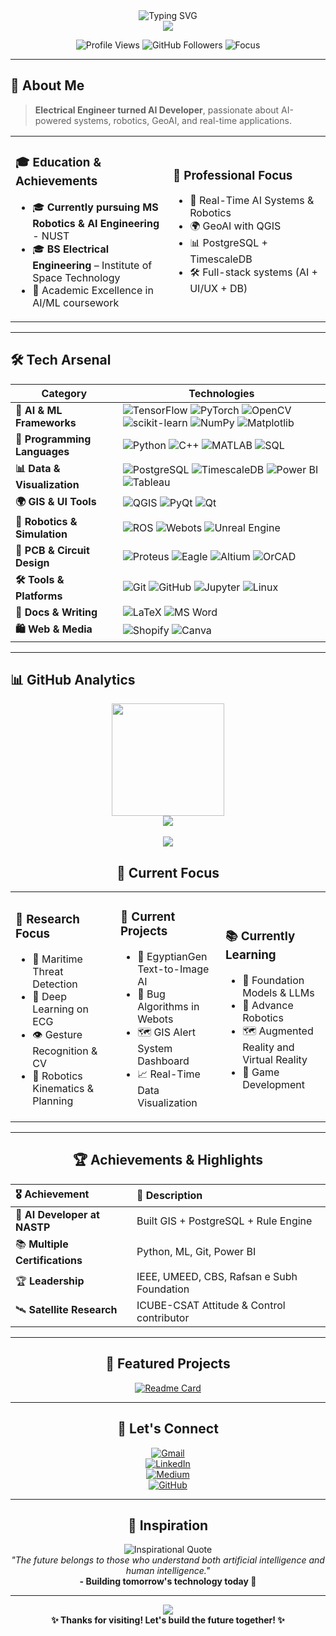 <!-- Typing SVG with ocean theme -->
<div align="center">
  <img src="https://readme-typing-svg.herokuapp.com?font=Fira+Code&size=35&duration=3000&pause=1000&color=4682B4&center=true&vCenter=true&width=800&height=100&lines=Hi+%F0%9F%91%8B%2C+I'm+Rabbia+Waheed;AI+Developer+%26+Robotics+Engineer;GeoAI+Enthusiast+%F0%9F%8C%8D;Full-Stack+Problem+Solver" alt="Typing SVG" />
</div>

<div align="center">
  <img src="https://capsule-render.vercel.app/api?type=waving&color=gradient&customColorList=2,8,14,20,26&height=120&section=header&text=&fontSize=0" />
</div>

<p align="center">
  <img src="https://komarev.com/ghpvc/?username=rabbia67&color=4682b4&style=for-the-badge&label=Profile+Views" alt="Profile Views" />
  <img src="https://img.shields.io/github/followers/rabbia67?color=40e0d0&style=for-the-badge&logo=github&label=Followers" alt="GitHub Followers" />
  <img src="https://img.shields.io/badge/Focus-AI%2C%20GeoAI%2C%20Robotics-008B8B?style=for-the-badge" alt="Focus" />
</p>

---

## 🚀 About Me

> **Electrical Engineer turned AI Developer**, passionate about AI-powered systems, robotics, GeoAI, and real-time applications.

<table align="center">
<tr>
<td width="50%">

### 🎓 **Education & Achievements**
- 🎓 **Currently pursuing MS Robotics & AI Engineering** - NUST   
- 🎓 **BS Electrical Engineering** – Institute of Space Technology
- 🌟 Academic Excellence in AI/ML coursework


</td>
<td width="50%">

### 💼 **Professional Focus**
- 🤖 Real-Time AI Systems & Robotics  
- 🌍 GeoAI with QGIS  
- 📊 PostgreSQL + TimescaleDB  
- 🛠️ Full-stack systems (AI + UI/UX + DB)  

</td>
</tr>
</table>

---

## 🛠️ **Tech Arsenal**

<div align="center">

| **Category**                | **Technologies** |
|----------------------------|------------------|
| **🤖 AI & ML Frameworks**  | ![TensorFlow](https://img.shields.io/badge/TensorFlow-FF6F00?style=flat-square&logo=tensorflow&logoColor=white) ![PyTorch](https://img.shields.io/badge/PyTorch-EE4C2C?style=flat-square&logo=pytorch&logoColor=white) ![OpenCV](https://img.shields.io/badge/OpenCV-27338e?style=flat-square&logo=opencv&logoColor=white) ![scikit-learn](https://img.shields.io/badge/scikit--learn-F7931E?style=flat-square&logo=scikit-learn&logoColor=white) ![NumPy](https://img.shields.io/badge/NumPy-013243?style=flat-square&logo=numpy&logoColor=white) ![Matplotlib](https://img.shields.io/badge/Matplotlib-11557C?style=flat-square&logo=matplotlib&logoColor=white) |
| **🧠 Programming Languages** | ![Python](https://img.shields.io/badge/Python-3776AB?style=flat-square&logo=python&logoColor=white) ![C++](https://img.shields.io/badge/C++-00599C?style=flat-square&logo=c%2B%2B&logoColor=white) ![MATLAB](https://img.shields.io/badge/MATLAB-0076A8?style=flat-square&logo=mathworks&logoColor=white) ![SQL](https://img.shields.io/badge/SQL-336791?style=flat-square&logo=postgresql&logoColor=white) |
| **📊 Data & Visualization** | ![PostgreSQL](https://img.shields.io/badge/PostgreSQL-316192?style=flat-square&logo=postgresql&logoColor=white) ![TimescaleDB](https://img.shields.io/badge/TimescaleDB-FDB515?style=flat-square&logo=timescale&logoColor=white) ![Power BI](https://img.shields.io/badge/PowerBI-F2C811?style=flat-square&logo=powerbi&logoColor=black) ![Tableau](https://img.shields.io/badge/Tableau-E97627?style=flat-square&logo=tableau&logoColor=white) |
| **🌍 GIS & UI Tools**       | ![QGIS](https://img.shields.io/badge/QGIS-589632?style=flat-square&logo=qgis&logoColor=white) ![PyQt](https://img.shields.io/badge/PyQt-41CD52?style=flat-square&logo=qt&logoColor=white) ![Qt](https://img.shields.io/badge/Qt-41CD52?style=flat-square&logo=qt&logoColor=white) |
| **🤖 Robotics & Simulation**| ![ROS](https://img.shields.io/badge/ROS-22314E?style=flat-square&logo=ros&logoColor=white) ![Webots](https://img.shields.io/badge/Webots-000000?style=flat-square&logo=cyberbotics&logoColor=white) ![Unreal Engine](https://img.shields.io/badge/Unreal%20Engine-0E1128?style=flat-square&logo=unrealengine&logoColor=white) |
| **🧩 PCB & Circuit Design** | ![Proteus](https://img.shields.io/badge/Proteus-2C3539?style=flat-square&logo=proteus&logoColor=white) ![Eagle](https://img.shields.io/badge/Eagle-FF0000?style=flat-square&logo=autodesk&logoColor=white) ![Altium](https://img.shields.io/badge/Altium%20Designer-FFCC00?style=flat-square&logo=altium&logoColor=black) ![OrCAD](https://img.shields.io/badge/OrCAD-FF6F00?style=flat-square&logoColor=white) |
| **🛠️ Tools & Platforms**   | ![Git](https://img.shields.io/badge/Git-F05032?style=flat-square&logo=git&logoColor=white) ![GitHub](https://img.shields.io/badge/GitHub-181717?style=flat-square&logo=github&logoColor=white) ![Jupyter](https://img.shields.io/badge/Jupyter-F37626?style=flat-square&logo=jupyter&logoColor=white) ![Linux](https://img.shields.io/badge/Linux-FCC624?style=flat-square&logo=linux&logoColor=black) |
| **📝 Docs & Writing**       | ![LaTeX](https://img.shields.io/badge/LaTeX-008080?style=flat-square&logo=latex&logoColor=white) ![MS Word](https://img.shields.io/badge/Microsoft%20Word-2B579A?style=flat-square&logo=microsoft-word&logoColor=white) |
| **🛍️ Web & Media**         | ![Shopify](https://img.shields.io/badge/Shopify-7AB55C?style=flat-square&logo=shopify&logoColor=white) ![Canva](https://img.shields.io/badge/Canva-00C4CC?style=flat-square&logo=canva&logoColor=white) |

</div>


---

## 📊 **GitHub Analytics**

<div align="center">

<!-- GitHub stats: contributions, commits, stars, etc. -->
  <img height="180em" src="https://github-readme-stats.vercel.app/api?username=rabbia67&show_icons=true&theme=tokyonight&include_all_commits=true&count_private=true" />


<br/>

<!-- GitHub trophy board -->
<div align="center">
  <img src="https://github-profile-trophy.vercel.app/?username=rabbia67&theme=tokyonight&no-frame=true&no-bg=true&margin-w=4" />
</div>

<br/>

<!-- Alternative contribution activity graph -->
<div align="center">
  <img src="https://github-profile-summary-cards.vercel.app/api/cards/profile-details?username=rabbia67&theme=tokyonight" />
</div>



## 🎯 **Current Focus**

<table align="center">
<tr>
<td width="33%">

### 🔬 **Research Focus**
- 🚢 Maritime Threat Detection  
- 🧠 Deep Learning on ECG  
- 👁️ Gesture Recognition & CV  
- 🧪 Robotics Kinematics & Planning  

</td>
<td width="33%">

### 🚀 **Current Projects**
- 📡 EgyptianGen Text-to-Image AI  
- 🤖 Bug Algorithms in Webots  
- 🗺️ GIS Alert System Dashboard  
- 📈 Real-Time Data Visualization  

</td>
<td width="33%">

### 📚 **Currently Learning**
- 🧠 Foundation Models & LLMs  
- 📱 Advance Robotics
- 🗺️ Augmented Reality and Virtual Reality 
- 🤖 Game Development 

</td>
</tr>
</table>

---

## 🏆 **Achievements & Highlights**

<div align="center">

| 🎖️ Achievement | 📝 Description |
|:---|:---|
| 🧪 **AI Developer at NASTP** | Built GIS + PostgreSQL + Rule Engine |
| 📚 **Multiple Certifications** | Python, ML, Git, Power BI |
| 🏆 **Leadership** | IEEE, UMEED, CBS, Rafsan e Subh Foundation |
| 🛰️ **Satellite Research** | ICUBE-CSAT Attitude & Control contributor |

</div>

---

## 🌟 **Featured Projects**

<div align="center">

[![Readme Card](https://github-readme-stats.vercel.app/api/pin/?username=rabbia67&repo=EgyptianGen&theme=tokyonight)](https://github.com/rabbia67/EgyptianGen)

</div>

---

## 🤝 **Let's Connect**

<div align="center">

[![Gmail](https://img.shields.io/badge/Gmail-rabbiawaheed3952@gmail.com-D14836?style=for-the-badge&logo=gmail&logoColor=white)](mailto:rabbiawaheed3952@gmail.com)  
[![LinkedIn](https://img.shields.io/badge/LinkedIn-RabbiaWaheed-0077B5?style=for-the-badge&logo=linkedin&logoColor=white)](https://linkedin.com/in/rabbia-waheed-02b96921a/)  
[![Medium](https://img.shields.io/badge/Medium-Articles-000000?style=for-the-badge&logo=medium&logoColor=white)](https://medium.com/@rabbiawaheed395)  
[![GitHub](https://img.shields.io/badge/GitHub-rabbia67-181717?style=for-the-badge&logo=github&logoColor=white)](https://github.com/rabbia67)

</div>

---

## 💭 **Inspiration**

<div align="center">
  <img src="https://quotes-github-readme.vercel.app/api?type=horizontal&theme=tokyonight" alt="Inspirational Quote" />
</div>

<div align="center">
  <i>"The future belongs to those who understand both artificial intelligence and human intelligence."</i>  
  <br>
  <b>- Building tomorrow's technology today 🚀</b>
</div>

---

<div align="center">
  <img src="https://capsule-render.vercel.app/api?type=waving&color=gradient&customColorList=2,8,14,20,26&height=120&section=footer&text=&fontSize=0" />
</div>

<div align="center">
  <b>✨ Thanks for visiting! Let's build the future together! ✨</b>
</div>
